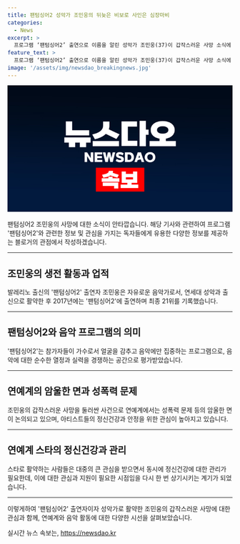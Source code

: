 ```yaml
---
title: 팬텀싱어2 성악가 조민웅의 뒤늦은 비보로 사인은 심장마비
categories:
  - News
excerpt: >
  프로그램 ‘팬텀싱어2’ 출연으로 이름을 알린 성악가 조민웅(37)이 갑작스러운 사망 소식에 애도가 이어졌다. 조민웅은 숨진 채 발견되어 사인은 심장마비로 밝혀졌으며, 그의 동료들과 팬들은 슬픔을 표현하고 있다. ‘팬텀싱어1’ 출신 권서경과 가수 미스터붐박스도 그를 추모하며 고인의 명복을 빌었다. 민웅이의 갑작스러운 별세에 대한 더 많은 소식이 기다려진다.
feature_text: >
  프로그램 ‘팬텀싱어2’ 출연으로 이름을 알린 성악가 조민웅(37)이 갑작스러운 사망 소식에 애도가 이어졌다. 조민웅은 숨진 채 발견되어 사인은 심장마비로 밝혀졌으며, 그의 동료들과 팬들은 슬픔을 표현하고 있다. ‘팬텀싱어1’ 출신 권서경과 가수 미스터붐박스도 그를 추모하며 고인의 명복을 빌었다. 민웅이의 갑작스러운 별세에 대한 더 많은 소식이 기다려진다.
image: '/assets/img/newsdao_breakingnews.jpg'
---
```


<p><img src="/assets/img/newsdao_breakingnews.jpg" alt="bookingtag 속보" /></p>

<p>팬텀싱어2 조민웅의 사망에 대한 소식이 안타깝습니다. 해당 기사와 관련하여 프로그램 '팬텀싱어2'와 관련한 정보 및 관심을 가지는 독자들에게 유용한 다양한 정보를 제공하는 블로거의 관점에서 작성하겠습니다.</p>

<hr />

<h2 data-ke-size="size26">조민웅의 생전 활동과 업적</h2>

<p>발레리노 출신의 '팬텀싱어2' 출연자 조민웅은 자유로운 음악가로서, 연세대 성악과 출신으로 활약한 후 2017년에는 '팬텀싱어2'에 출연하며 최종 21위를 기록했습니다. </p>

<hr />

<h2 data-ke-size="size26">팬텀싱어2와 음악 프로그램의 의미</h2>

<p>'팬텀싱어2'는 참가자들이 가수로서 얼굴을 감추고 음악에만 집중하는 프로그램으로, 음악에 대한 순수한 열정과 실력을 경쟁하는 공간으로 평가받았습니다. </p>

<hr />

<h2 data-ke-size="size26">연예계의 암울한 면과 성폭력 문제</h2>

<p>조민웅의 갑작스러운 사망을 둘러싼 사건으로 연예계에서는 성폭력 문제 등의 암울한 면이 논의되고 있으며, 아티스트들의 정신건강과 안정을 위한 관심이 높아지고 있습니다.</p>

<hr />

<h2 data-ke-size="size26">연예계 스타의 정신건강과 관리</h2>

<p>스타로 활약하는 사람들은 대중의 큰 관심을 받으면서 동시에 정신건강에 대한 관리가 필요한데, 이에 대한 관심과 지원이 필요한 시점임을 다시 한 번 상기시키는 계기가 되었습니다.</p>

<hr />

<p>이렇게하여 '팬텀싱어2' 출연자이자 성악가로 활약한 조민웅의 갑작스러운 사망에 대한 관심과 함께, 연예계와 음악 활동에 대한 다양한 시선을 살펴보았습니다.</p>
실시간 뉴스 속보는, <a href="https://newsdao.kr" rel="dofollow">https://newsdao.kr</a>


